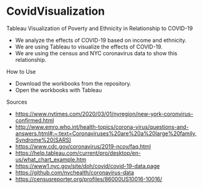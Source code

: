 # CovidVisualization
Tableau Visualization of Poverty and Ethnicity in Relationship to COVID-19
  - We analyze the effects of COVID-19 based on income and ethnicity.
  - We are using Tableau to visualize the effects of COVID-19.
  - We are using the census and NYC coronavirus data to show this relationship.
  
How to Use
  - Download the workbooks from the repository.
  - Open the workbooks with Tableau
  
Sources
  - https://www.nytimes.com/2020/03/01/nyregion/new-york-coronvirus-confirmed.html
  - http://www.emro.who.int/health-topics/corona-virus/questions-and-answers.html#:~:text=Coronaviruses%20are%20a%20large%20family,Syndrome%20(SARS)
  - https://www.cdc.gov/coronavirus/2019-ncov/faq.html
  - https://help.tableau.com/current/pro/desktop/en-us/what_chart_example.htm
  - https://www1.nyc.gov/site/doh/covid/covid-19-data.page
  - https://github.com/nychealth/coronavirus-data
  - https://censusreporter.org/profiles/86000US10016-10016/
